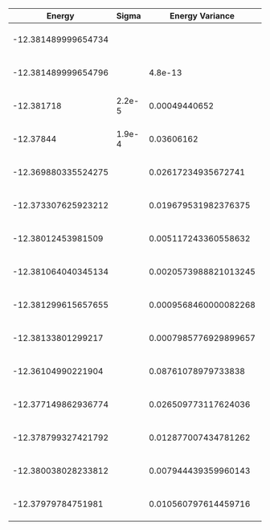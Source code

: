 | Energy              | Sigma  | Energy Variance       | DOF | Einf | Method                     | Reference |
|---------------------|--------|-----------------------|-----|------|----------------------------|-----------|
| -12.381489999654734 |        |                       | 10  | 0    | Exact Diagonalization      | TODO: own code (ED) |
| -12.381489999654796 |        | 4.8e-13               | 10  | 0    | DMRG (bond dimension = 13) | [code](https://github.com/https://github.com/varbench/methods/blob/main/scripts/TFIsing/chain_10_O_1/dmrg.sh) |
| -12.381718          | 2.2e-5 | 0.00049440652         | 10  | 0    | RBM (alpha = 1)            | TODO: own code (RBM) |
| -12.37844           | 1.9e-4 | 0.03606162            | 10  | 0    | Jastrow baseline           | TODO: own code (Jastrow) |
| -12.369880335524275 |        | 0.02617234935672741   | 10  | 0    | VQE HV (d = 8)             | TODO: ask Guglielmo |
| -12.373307625923212 |        | 0.019679531982376375  | 10  | 0    | VQE HV (d = 12)            | TODO: ask Guglielmo |
| -12.38012453981509  |        | 0.005117243360558632  | 10  | 0    | VQE HV (d = 16)            | TODO: ask Guglielmo |
| -12.381064040345134 |        | 0.0020573988821013245 | 10  | 0    | VQE HV (d = 20)            | TODO: ask Guglielmo |
| -12.381299615657655 |        | 0.0009568460000082268 | 10  | 0    | VQE HV (d = 24)            | TODO: ask Guglielmo |
| -12.38133801299217  |        | 0.0007985776929899657 | 10  | 0    | VQE HV (d = 26)            | TODO: ask Guglielmo |
| -12.36104990221904  |        | 0.08761078979733838   | 10  | 0    | VQE R-CX (d = 4)           | TODO: ask Guglielmo |
| -12.377149862936774 |        | 0.026509773117624036  | 10  | 0    | VQE R-CX (d = 6)           | TODO: ask Guglielmo |
| -12.378799327421792 |        | 0.012877007434781262  | 10  | 0    | VQE R-CX (d = 8)           | TODO: ask Guglielmo |
| -12.380038028233812 |        | 0.007944439359960143  | 10  | 0    | VQE R-CX (d = 10)          | TODO: ask Guglielmo |
| -12.37979784751981  |        | 0.010560797614459716  | 10  | 0    | VQE R-CX (d = 12)          | TODO: ask Guglielmo |
